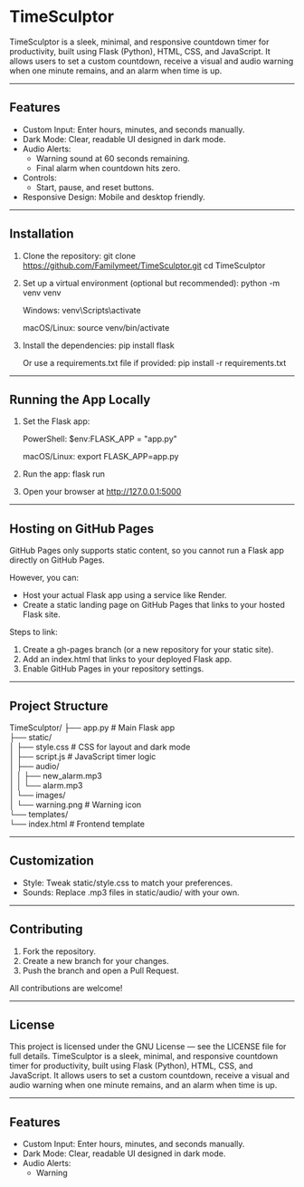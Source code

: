 # TimeSculptor

TimeSculptor is a sleek, minimal, and responsive countdown timer for productivity, built using Flask (Python), HTML, CSS, and JavaScript. It allows users to set a custom countdown, receive a visual and audio warning when one minute remains, and an alarm when time is up.

---

## Features

- Custom Input: Enter hours, minutes, and seconds manually.
- Dark Mode: Clear, readable UI designed in dark mode.
- Audio Alerts:
  - Warning sound at 60 seconds remaining.
  - Final alarm when countdown hits zero.
- Controls:
  - Start, pause, and reset buttons.
- Responsive Design: Mobile and desktop friendly.

---

## Installation

1. Clone the repository:
   git clone https://github.com/Familymeet/TimeSculptor.git
   cd TimeSculptor

2. Set up a virtual environment (optional but recommended):
   python -m venv venv

   Windows:
   venv\Scripts\activate

   macOS/Linux:
   source venv/bin/activate

3. Install the dependencies:
   pip install flask

   Or use a requirements.txt file if provided:
   pip install -r requirements.txt

---

## Running the App Locally

1. Set the Flask app:

   PowerShell:
   $env:FLASK_APP = "app.py"

   macOS/Linux:
   export FLASK_APP=app.py

2. Run the app:
   flask run

3. Open your browser at http://127.0.0.1:5000

---

## Hosting on GitHub Pages

GitHub Pages only supports static content, so you cannot run a Flask app directly on GitHub Pages.

However, you can:

- Host your actual Flask app using a service like Render.
- Create a static landing page on GitHub Pages that links to your hosted Flask site.

Steps to link:
1. Create a gh-pages branch (or a new repository for your static site).
2. Add an index.html that links to your deployed Flask app.
3. Enable GitHub Pages in your repository settings.

---

## Project Structure

TimeSculptor/
├── app.py               # Main Flask app  
├── static/  
│   ├── style.css        # CSS for layout and dark mode  
│   ├── script.js        # JavaScript timer logic  
│   ├── audio/  
│   │   ├── new_alarm.mp3  
│   │   └── alarm.mp3  
│   └── images/  
│       └── warning.png  # Warning icon  
└── templates/  
    └── index.html       # Frontend template

---

## Customization

- Style: Tweak static/style.css to match your preferences.
- Sounds: Replace .mp3 files in static/audio/ with your own.

---

## Contributing

1. Fork the repository.
2. Create a new branch for your changes.
3. Push the branch and open a Pull Request.

All contributions are welcome!

---

## License

This project is licensed under the GNU License — see the LICENSE file for full details.
TimeSculptor is a sleek, minimal, and responsive countdown timer for productivity, built using Flask (Python), HTML, CSS, and JavaScript. It allows users to set a custom countdown, receive a visual and audio warning when one minute remains, and an alarm when time is up.

---

## Features

- Custom Input: Enter hours, minutes, and seconds manually.
- Dark Mode: Clear, readable UI designed in dark mode.
- Audio Alerts:
  - Warning

